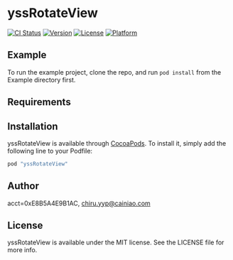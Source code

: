# yssRotateView

[![CI Status](http://img.shields.io/travis/acct<blob>=0xE8B5A4E9B1AC/yssRotateView.svg?style=flat)](https://travis-ci.org/acct<blob>=0xE8B5A4E9B1AC/yssRotateView)
[![Version](https://img.shields.io/cocoapods/v/yssRotateView.svg?style=flat)](http://cocoapods.org/pods/yssRotateView)
[![License](https://img.shields.io/cocoapods/l/yssRotateView.svg?style=flat)](http://cocoapods.org/pods/yssRotateView)
[![Platform](https://img.shields.io/cocoapods/p/yssRotateView.svg?style=flat)](http://cocoapods.org/pods/yssRotateView)

## Example

To run the example project, clone the repo, and run `pod install` from the Example directory first.

## Requirements

## Installation

yssRotateView is available through [CocoaPods](http://cocoapods.org). To install
it, simply add the following line to your Podfile:

```ruby
pod "yssRotateView"
```

## Author

acct<blob>=0xE8B5A4E9B1AC, chiru.yyp@cainiao.com

## License

yssRotateView is available under the MIT license. See the LICENSE file for more info.
